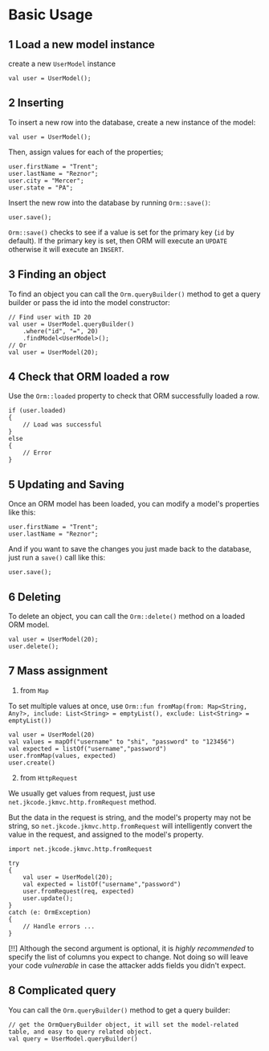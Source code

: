 # Basic Usage

## 1 Load a new model instance

create a new `UserModel` instance

```
val user = UserModel();
```

## 2 Inserting

To insert a new row into the database, create a new instance of the model:

```
val user = UserModel();
```

Then, assign values for each of the properties;

```
user.firstName = "Trent";
user.lastName = "Reznor";
user.city = "Mercer";
user.state = "PA";
```

Insert the new row into the database by running `Orm::save()`:

```
user.save();
```

`Orm::save()` checks to see if a value is set for the primary key (`id` by default). If the primary key is set, then ORM will execute an `UPDATE` otherwise it will execute an `INSERT`.

## 3 Finding an object

To find an object you can call the `Orm.queryBuilder()` method to get a query builder or pass the id into the model constructor:

```
// Find user with ID 20
val user = UserModel.queryBuilder()
    .where("id", "=", 20)
    .findModel<UserModel>();
// Or
val user = UserModel(20);
```

## 4 Check that ORM loaded a row

Use the `Orm::loaded` property to check that ORM successfully loaded a row.

```
if (user.loaded)
{
    // Load was successful
}
else
{
    // Error
}
```

## 5 Updating and Saving

Once an ORM model has been loaded, you can modify a model's properties like this:

```
user.firstName = "Trent";
user.lastName = "Reznor";
```

And if you want to save the changes you just made back to the database, just run a `save()` call like this:

```
user.save();
```

## 6 Deleting

To delete an object, you can call the `Orm::delete()` method on a loaded ORM model.

```
val user = UserModel(20);
user.delete();
```
	
## 7 Mass assignment

1. from `Map`

To set multiple values at once, use `Orm::fun fromMap(from: Map<String, Any?>, include: List<String> = emptyList(), exclude: List<String> = emptyList())`

```
val user = UserModel(20)
val values = mapOf("username" to "shi", "password" to "123456")
val expected = listOf("username","password")
user.fromMap(values, expected)
user.create()
```

2. from `HttpRequest`

We usually get values from request, just use `net.jkcode.jkmvc.http.fromRequest` method.

But the data in the request is string, and  the model's property may not be string, so `net.jkcode.jkmvc.http.fromRequest` will intelligently convert the value in the request, and assigned to the model's property.

```	
import net.jkcode.jkmvc.http.fromRequest

try
{
    val user = UserModel(20);
    val expected = listOf("username","password")
    user.fromRequest(req, expected)
    user.update();
}
catch (e: OrmException)
{
    // Handle errors ...
}
```

[!!] Although the second argument is optional, it is *highly recommended* to specify the list of columns you expect to change. Not doing so will leave your code _vulnerable_ in case the attacker adds fields you didn't expect.

## 8 Complicated query

You can call the `Orm.queryBuilder()` method to get a query builder:

```
// get the OrmQueryBuilder object, it will set the model-related table, and easy to query related object.
val query = UserModel.queryBuilder()
```
